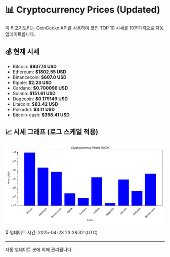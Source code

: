 
# 📊 Cryptocurrency Prices (Updated)

이 리포지토리는 CoinGecko API를 사용하여 코인 TOP 10 시세를 10분가격으로 자동 업데이트합니다.

## 💰 현재 시세
- Bitcoin: **$93774 USD**
- Ethereum: **$1802.55 USD**
- Binancecoin: **$607.0 USD**
- Ripple: **$2.23 USD**
- Cardano: **$0.700096 USD**
- Solana: **$151.61 USD**
- Dogecoin: **$0.179149 USD**
- Litecoin: **$83.42 USD**
- Polkadot: **$4.11 USD**
- Bitcoin-cash: **$358.41 USD**

## 📈 시세 그래프 (로그 스케일 적용)
![Crypto Prices](crypto_prices.png)

⏳ 업데이트 시간: 2025-04-23 23:28:32 (UTC)

---
자동 업데이트 봇에 의해 관리됩니다.
